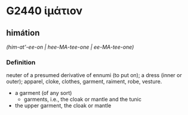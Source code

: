 # G2440 ἱμάτιον

## himátion

_(him-at'-ee-on | hee-MA-tee-one | ee-MA-tee-one)_

### Definition

neuter of a presumed derivative of ennumi (to put on); a dress (inner or outer); apparel, cloke, clothes, garment, raiment, robe, vesture.

- a garment (of any sort)
  - garments, i.e., the cloak or mantle and the tunic
- the upper garment, the cloak or mantle

